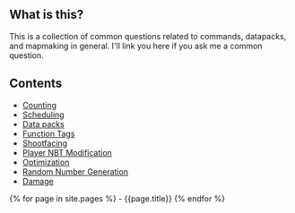 ## What is this?

This is a collection of common questions related to commands, datapacks, and mapmaking in general.
I'll link you here if you ask me a common question.

## Contents

- [Counting](faq/counting.html)
- [Scheduling](faq/schedule.md)
- [Data packs](faq/datapack.md)
- [Function Tags](faq/functag.md)
- [Shootfacing](faq/shootfacing.md)
- [Player NBT Modification](faq/playernbt.md)
- [Optimization](faq/optimization.md)
- [Random Number Generation](faq/random.md)
- [Damage](faq/damage.md)

{% for page in site.pages %}
    - {{page.title}}
{% endfor %}